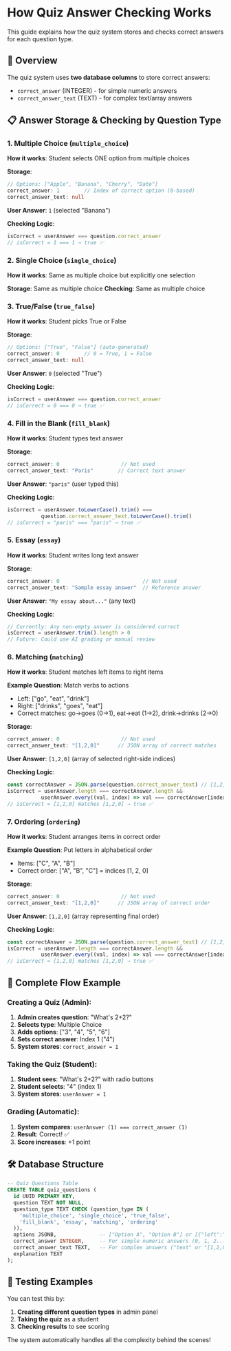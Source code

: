 # How Quiz Answer Checking Works

This guide explains how the quiz system stores and checks correct answers for each question type.

## 🎯 Overview

The quiz system uses **two database columns** to store correct answers:
- `correct_answer` (INTEGER) - for simple numeric answers
- `correct_answer_text` (TEXT) - for complex text/array answers

## 📋 Answer Storage & Checking by Question Type

### 1. **Multiple Choice** (`multiple_choice`)
**How it works**: Student selects ONE option from multiple choices

**Storage**:
```typescript
// Options: ["Apple", "Banana", "Cherry", "Date"]
correct_answer: 1        // Index of correct option (0-based)
correct_answer_text: null
```

**User Answer**: `1` (selected "Banana")

**Checking Logic**:
```typescript
isCorrect = userAnswer === question.correct_answer
// isCorrect = 1 === 1 → true ✅
```

### 2. **Single Choice** (`single_choice`)
**How it works**: Same as multiple choice but explicitly one selection

**Storage**: Same as multiple choice
**Checking**: Same as multiple choice

### 3. **True/False** (`true_false`)
**How it works**: Student picks True or False

**Storage**:
```typescript
// Options: ["True", "False"] (auto-generated)
correct_answer: 0        // 0 = True, 1 = False
correct_answer_text: null
```

**User Answer**: `0` (selected "True")

**Checking Logic**:
```typescript
isCorrect = userAnswer === question.correct_answer
// isCorrect = 0 === 0 → true ✅
```

### 4. **Fill in the Blank** (`fill_blank`)
**How it works**: Student types text answer

**Storage**:
```typescript
correct_answer: 0                    // Not used
correct_answer_text: "Paris"        // Correct text answer
```

**User Answer**: `"paris"` (user typed this)

**Checking Logic**:
```typescript
isCorrect = userAnswer.toLowerCase().trim() === 
           question.correct_answer_text.toLowerCase().trim()
// isCorrect = "paris" === "paris" → true ✅
```

### 5. **Essay** (`essay`)
**How it works**: Student writes long text answer

**Storage**:
```typescript
correct_answer: 0                           // Not used
correct_answer_text: "Sample essay answer"  // Reference answer
```

**User Answer**: `"My essay about..."` (any text)

**Checking Logic**:
```typescript
// Currently: Any non-empty answer is considered correct
isCorrect = userAnswer.trim().length > 0
// Future: Could use AI grading or manual review
```

### 6. **Matching** (`matching`)
**How it works**: Student matches left items to right items

**Example Question**: Match verbs to actions
- Left: ["go", "eat", "drink"]  
- Right: ["drinks", "goes", "eat"]
- Correct matches: go→goes (0→1), eat→eat (1→2), drink→drinks (2→0)

**Storage**:
```typescript
correct_answer: 0                    // Not used
correct_answer_text: "[1,2,0]"      // JSON array of correct matches
```

**User Answer**: `[1,2,0]` (array of selected right-side indices)

**Checking Logic**:
```typescript
const correctAnswer = JSON.parse(question.correct_answer_text) // [1,2,0]
isCorrect = userAnswer.length === correctAnswer.length && 
           userAnswer.every((val, index) => val === correctAnswer[index])
// isCorrect = [1,2,0] matches [1,2,0] → true ✅
```

### 7. **Ordering** (`ordering`)
**How it works**: Student arranges items in correct order

**Example Question**: Put letters in alphabetical order
- Items: ["C", "A", "B"]
- Correct order: ["A", "B", "C"] = indices [1, 2, 0]

**Storage**:
```typescript
correct_answer: 0                    // Not used  
correct_answer_text: "[1,2,0]"      // JSON array of correct order
```

**User Answer**: `[1,2,0]` (array representing final order)

**Checking Logic**:
```typescript
const correctAnswer = JSON.parse(question.correct_answer_text) // [1,2,0]
isCorrect = userAnswer.length === correctAnswer.length && 
           userAnswer.every((val, index) => val === correctAnswer[index])
// isCorrect = [1,2,0] matches [1,2,0] → true ✅
```

## 🔄 Complete Flow Example

### Creating a Quiz (Admin):
1. **Admin creates question**: "What's 2+2?"
2. **Selects type**: Multiple Choice
3. **Adds options**: ["3", "4", "5", "6"]
4. **Sets correct answer**: Index 1 ("4")
5. **System stores**: `correct_answer = 1`

### Taking the Quiz (Student):
1. **Student sees**: "What's 2+2?" with radio buttons
2. **Student selects**: "4" (index 1)
3. **System stores**: `userAnswer = 1`

### Grading (Automatic):
1. **System compares**: `userAnswer (1) === correct_answer (1)`
2. **Result**: Correct! ✅
3. **Score increases**: +1 point

## 🛠 Database Structure

```sql
-- Quiz Questions Table
CREATE TABLE quiz_questions (
  id UUID PRIMARY KEY,
  question TEXT NOT NULL,
  question_type TEXT CHECK (question_type IN (
    'multiple_choice', 'single_choice', 'true_false',
    'fill_blank', 'essay', 'matching', 'ordering'
  )),
  options JSONB,              -- ["Option A", "Option B"] or [{"left":"go","right":"goes"}]
  correct_answer INTEGER,     -- For simple numeric answers (0, 1, 2...)
  correct_answer_text TEXT,   -- For complex answers ("text" or "[1,2,0]")
  explanation TEXT
);
```

## 🧪 Testing Examples

You can test this by:
1. **Creating different question types** in admin panel
2. **Taking the quiz** as a student  
3. **Checking results** to see scoring

The system automatically handles all the complexity behind the scenes!

